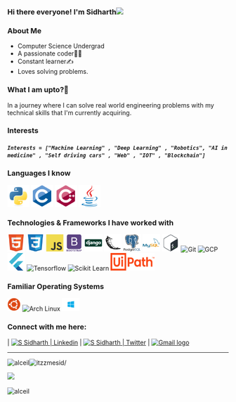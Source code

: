 ### Hi there everyone! I'm Sidharth<img src="https://github.com/TheDudeThatCode/TheDudeThatCode/blob/master/Assets/Hi.gif" width="26px">
### About Me
- Computer Science Undergrad
- A passionate coder🧑‍💻 
- Constant learner✍️ 
- Loves solving problems.
### What I am upto?🎯
In a journey where I can solve real world engineering problems with my technical skills that I'm currently acquiring.
### Interests
##### ` Interests = ["Machine Learning" , "Deep Learning" , "Robotics", "AI in medicine" , "Self driving cars" , "Web" , "IOT" , "Blockchain"] `
### Languages I know
<p align="left">
  <img src="https://raw.githubusercontent.com/devicons/devicon/master/icons/python/python-original.svg" alt="Python" width="50" height="50" />
  <img src="https://raw.githubusercontent.com/devicons/devicon/7a4ca8aa871d6dca81691e018d31eed89cb70a76/icons/c/c-original.svg" alt="C" width="50" height="50" />
  <img src="https://raw.githubusercontent.com/devicons/devicon/7a4ca8aa871d6dca81691e018d31eed89cb70a76/icons/cplusplus/cplusplus-original.svg" alt="C++" width="50" height="50" />
  <img src="https://raw.githubusercontent.com/devicons/devicon/7a4ca8aa871d6dca81691e018d31eed89cb70a76/icons/java/java-original.svg" alt="Java" width="50" height="50" />
</p>

### Technologies & Frameworks I have worked with
  <p align="left">
  <img src="https://raw.githubusercontent.com/devicons/devicon/7a4ca8aa871d6dca81691e018d31eed89cb70a76/icons/html5/html5-original.svg" alt="HTML" width="40" height="40"/>
  <img src="https://raw.githubusercontent.com/devicons/devicon/7a4ca8aa871d6dca81691e018d31eed89cb70a76/icons/css3/css3-original.svg" alt="CSS" width="40" height="40"/>
  <img src="https://raw.githubusercontent.com/devicons/devicon/master/icons/javascript/javascript-original.svg" alt="'Javascript" width="40" height="40"/>
  <img src="https://raw.githubusercontent.com/devicons/devicon/master/icons/bootstrap/bootstrap-plain-wordmark.svg" alt="Bootstrap" width="40" height="40"/>
  <img src="https://raw.githubusercontent.com/devicons/devicon/7a4ca8aa871d6dca81691e018d31eed89cb70a76/icons/django/django-original.svg" alt="Django" width="40" height="40"/>
  <img src="https://raw.githubusercontent.com/devicons/devicon/7a4ca8aa871d6dca81691e018d31eed89cb70a76/icons/flask/flask-original.svg" alt="Flask" width="40" height="40"/>
  <img src="https://raw.githubusercontent.com/devicons/devicon/master/icons/postgresql/postgresql-original-wordmark.svg" alt="Postgresql" width="40" height="40"/>
  <img src="https://raw.githubusercontent.com/devicons/devicon/master/icons/mysql/mysql-original-wordmark.svg" alt="MySql" width="40" height="40"/>
  <img src="https://raw.githubusercontent.com/devicons/devicon/7a4ca8aa871d6dca81691e018d31eed89cb70a76/icons/bash/bash-original.svg" alt="Bash" width="40" height="40"/>
  <img src="https://www.vectorlogo.zone/logos/git-scm/git-scm-icon.svg" alt="Git" width="40" height="40"/>
  <img src="https://www.vectorlogo.zone/logos/google_cloud/google_cloud-icon.svg" alt="GCP" width="40" height="40"/>
  <img src="https://github.com/devicons/devicon/blob/master/icons/flutter/flutter-original.svg" alt="Flutter" width="40" height="40"/>
  <img src="https://www.vectorlogo.zone/logos/tensorflow/tensorflow-icon.svg" alt="Tensorflow" width="40" height="40"/>
  <img src="https://upload.wikimedia.org/wikipedia/commons/0/05/Scikit_learn_logo_small.svg" alt="Scikit Learn" width="40" height="40"/>
  <img src="https://raw.githubusercontent.com/itzzmesid/itzzmesid/main/assets/uipath.png" alt="UiPath" width="100" height="40"/>
  </p>

### Familiar Operating Systems
  <p align="left">
  <img src="https://raw.githubusercontent.com/devicons/devicon/7a4ca8aa871d6dca81691e018d31eed89cb70a76/icons/ubuntu/ubuntu-plain.svg" alt="Ubuntu" width="30"       height="30"/>
  <img src="https://archlinux.org/static/logos/archlinux-logo-dark-90dpi.ebdee92a15b3.png" alt="Arch Linux" width="100" height="30"/>
  <img src="https://raw.githubusercontent.com/itzzmesid/itzzmesid/main/assets/windows.png" alt="Windows" widht="30" height="30"/>
  </p>
  
### Connect with me here:
| [<img src="https://github.com/TheDudeThatCode/TheDudeThatCode/blob/master/Assets/Linkedin.svg" alt="S Sidharth | Linkedin" width="32">](https://www.linkedin.com/in/ssidharths/) | [<img src="https://github.com/TheDudeThatCode/TheDudeThatCode/blob/master/Assets/Twitter.svg" alt="S Sidharth | Twitter" width="32">](https://twitter.com/itzzme_sid) | [<img src="https://github.com/TheDudeThatCode/TheDudeThatCode/blob/master/Assets/Gmail.svg" alt="Gmail logo" height="32">](mailto:sidharths550@gmail.com)

---

<p><img align="left" src="https://github-readme-stats.vercel.app/api/top-langs?username=alceil&show_icons=true&locale=en&layout=compact" alt="alceil" /></p>
<p align="left"> <img src=https://komarev.com/ghpvc/?username=itzzmesid alt=itzzmesid/></p>
<img src="https://github-readme-stats.vercel.app/api?username=itzzmesid&&show_icons=true&title_color=ffffff&icon_color=00ffff&text_color=daf7dc&bg_color=151515">
<p><img align="center" src="https://github-readme-streak-stats.herokuapp.com/?user=alceil&" alt="alceil" /></p>
<!--
**binarymatter/binarymatter** is a ✨ _special_ ✨ repository because its `README.md` (this file) appears on your GitHub profile.

Here are some ideas to get you started:

- 🔭 I’m currently working on ...
- 🌱 I’m currently learning ...
- 👯 I’m looking to collaborate on ...
- 🤔 I’m looking for help with ...
- 💬 Ask me about ...
- 📫 How to reach me: ...
- 😄 Pronouns: ...
- ⚡ Fun fact: ...
-->

